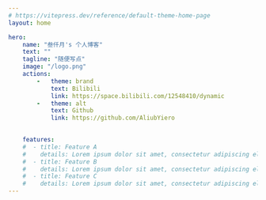 ```yaml
---
# https://vitepress.dev/reference/default-theme-home-page
layout: home

hero:
    name: "叁仟月's 个人博客"
    text: ""
    tagline: "随便写点"
    image: "/logo.png"
    actions:
        -   theme: brand
            text: Bilibili
            link: https://space.bilibili.com/12548410/dynamic
        -   theme: alt
            text: Github
            link: https://github.com/AliubYiero

    
    features:
    #  - title: Feature A
    #    details: Lorem ipsum dolor sit amet, consectetur adipiscing elit
    #  - title: Feature B
    #    details: Lorem ipsum dolor sit amet, consectetur adipiscing elit
    #  - title: Feature C
    #    details: Lorem ipsum dolor sit amet, consectetur adipiscing elit
---
```

